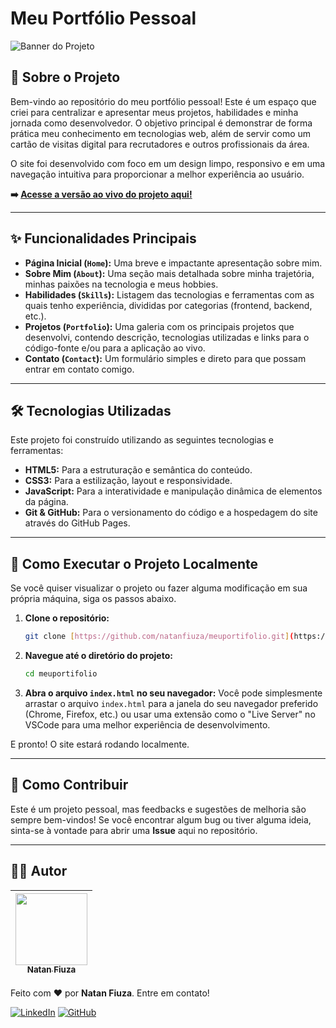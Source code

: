 # Meu Portfólio Pessoal

![Banner do Projeto](https://raw.githubusercontent.com/natanfiuza/meuportifolio/main/assets/img/og-image.png)

## 📖 Sobre o Projeto

Bem-vindo ao repositório do meu portfólio pessoal! Este é um espaço que criei para centralizar e apresentar meus projetos, habilidades e minha jornada como desenvolvedor. O objetivo principal é demonstrar de forma prática meu conhecimento em tecnologias web, além de servir como um cartão de visitas digital para recrutadores e outros profissionais da área.

O site foi desenvolvido com foco em um design limpo, responsivo e em uma navegação intuitiva para proporcionar a melhor experiência ao usuário.

**➡️ [Acesse a versão ao vivo do projeto aqui!](https://natanfiuza.github.io/meuportifolio/)**

---

## ✨ Funcionalidades Principais

* **Página Inicial (`Home`):** Uma breve e impactante apresentação sobre mim.
* **Sobre Mim (`About`):** Uma seção mais detalhada sobre minha trajetória, minhas paixões na tecnologia e meus hobbies.
* **Habilidades (`Skills`):** Listagem das tecnologias e ferramentas com as quais tenho experiência, divididas por categorias (frontend, backend, etc.).
* **Projetos (`Portfolio`):** Uma galeria com os principais projetos que desenvolvi, contendo descrição, tecnologias utilizadas e links para o código-fonte e/ou para a aplicação ao vivo.
* **Contato (`Contact`):** Um formulário simples e direto para que possam entrar em contato comigo.

---

## 🛠️ Tecnologias Utilizadas

Este projeto foi construído utilizando as seguintes tecnologias e ferramentas:

* **HTML5:** Para a estruturação e semântica do conteúdo.
* **CSS3:** Para a estilização, layout e responsividade.
* **JavaScript:** Para a interatividade e manipulação dinâmica de elementos da página.
* **Git & GitHub:** Para o versionamento do código e a hospedagem do site através do GitHub Pages.

---

## 🚀 Como Executar o Projeto Localmente

Se você quiser visualizar o projeto ou fazer alguma modificação em sua própria máquina, siga os passos abaixo.

1.  **Clone o repositório:**
    ```bash
    git clone [https://github.com/natanfiuza/meuportifolio.git](https://github.com/natanfiuza/meuportifolio.git)
    ```

2.  **Navegue até o diretório do projeto:**
    ```bash
    cd meuportifolio
    ```

3.  **Abra o arquivo `index.html` no seu navegador:**
    Você pode simplesmente arrastar o arquivo `index.html` para a janela do seu navegador preferido (Chrome, Firefox, etc.) ou usar uma extensão como o "Live Server" no VSCode para uma melhor experiência de desenvolvimento.

E pronto! O site estará rodando localmente.

---

## 🤝 Como Contribuir

Este é um projeto pessoal, mas feedbacks e sugestões de melhoria são sempre bem-vindos! Se você encontrar algum bug ou tiver alguma ideia, sinta-se à vontade para abrir uma **Issue** aqui no repositório.

---

## 👨‍💻 Autor

| [<img src="https://avatars.githubusercontent.com/u/60322961?v=4" width=115><br><sub>Natan Fiuza</sub>](https://github.com/natanfiuza) |
| :-----------------------------------------------------------------------------------------------------------------------------------: |

Feito com ❤️ por **Natan Fiuza**. Entre em contato!

[![LinkedIn](https://img.shields.io/badge/LinkedIn-0077B5?style=for-the-badge&logo=linkedin&logoColor=white)](https://www.linkedin.com/in/natanfiuza/)
[![GitHub](https://img.shields.io/badge/GitHub-181717?style=for-the-badge&logo=github&logoColor=white)](https://github.com/natanfiuza)
